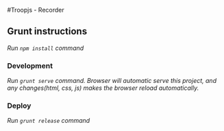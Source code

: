 #Troopjs - Recorder

## Grunt instructions
_Run `npm install` command_

### Development
_Run `grunt serve` command. Browser will automatic serve this project, and any changes(html, css, js) makes the browser reload automatically._

### Deploy
_Run `grunt release` command_




